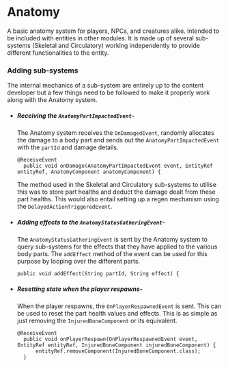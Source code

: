 # Anatomy
A basic anatomy system for players, NPCs, and creatures alike. Intended to be included with entities in other modules. It is made up of several sub-systems (Skeletal and Circulatory) working independently to provide different functionalities to the entity.

### Adding sub-systems
The internal mechanics of a sub-system are entirely up to the content developer but a few things need to be followed to make it properly work along with the Anatomy system.

- ##### Receiving the `AnatomyPartImpactedEvent`-
  The Anatomy system receives the `OnDamagedEvent`, randomly allocates the damage to a body part and sends out the `AnatomyPartImpactedEvent` with the `partId` and damage details. 
  ```
  @ReceiveEvent
    public void onDamage(AnatomyPartImpactedEvent event, EntityRef entityRef, AnatomyComponent anatomyComponent) {
  ```
  The method used in the Skeletal and Circulatory sub-systems to utilise this was to store part healths and deduct the damage dealt from these part healths. This would also entail setting up a regen mechanism using the `DelayedActionTriggeredEvent`.
  
- ##### Adding effects to the `AnatomyStatusGatheringEvent`-
  The `AnatomyStatusGatheringEvent` is sent by the Anatomy system to query sub-systems for the effects that they have applied to the various body parts. The `addEffect` method of the event can be used for this purpose by looping over the different parts.
  ```
  public void addEffect(String partId, String effect) {
  ```
  
- ##### Resetting state when the player respawns-
  When the player respawns, the `OnPlayerRespawnedEvent` is sent. This can be used to reset the part health values and effects. This is as simple as just removing the `InjuredBoneComponent` or its equivalent.
  ```
  @ReceiveEvent
    public void onPlayerRespawn(OnPlayerRespawnedEvent event, EntityRef entityRef, InjuredBoneComponent injuredBoneComponent) {
        entityRef.removeComponent(InjuredBoneComponent.class);
    }
  ```
  